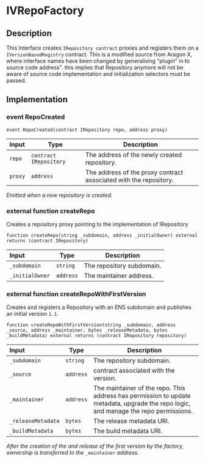 
# IVRepoFactory
## Description

This Interface creates `IRepository contract` proxies and registers them on a `IVersionBasedRegistry` contract.
This is a modified source from Aragon X, where interface names have been changed by generalising "plugin" in to source code address".
this implies that Repository anymore will not be aware of source code implementation and initialization selectors must be passed.

## Implementation

###  event RepoCreated

```solidity
event RepoCreated(contract IRepository repo, address proxy) 
```

| Input | Type | Description |
|:----- | ---- | ----------- |
| `repo` | `contract IRepository` | The address of the newly created repository. |
| `proxy` | `address` | The address of the proxy contract associated with the repository. |

*Emitted when a new repository is created.*
### external function createRepo

Creates a repository proxy pointing to the implementation of IRepository

```solidity
function createRepo(string _subdomain, address _initialOwner) external returns (contract IRepository) 
```

| Input | Type | Description |
|:----- | ---- | ----------- |
| `_subdomain` | `string` | The repository subdomain. |
| `_initialOwner` | `address` | The maintainer address. |

### external function createRepoWithFirstVersion

Creates and registers a Repository with an ENS subdomain and publishes an initial version `1.1`.

```solidity
function createRepoWithFirstVersion(string _subdomain, address _source, address _maintainer, bytes _releaseMetadata, bytes _buildMetadata) external returns (contract IRepository repository) 
```

| Input | Type | Description |
|:----- | ---- | ----------- |
| `_subdomain` | `string` | The repository subdomain. |
| `_source` | `address` | contract associated with the version. |
| `_maintainer` | `address` | The maintainer of the repo. This address has permission to update metadata, upgrade the repo logic, and manage the repo permissions. |
| `_releaseMetadata` | `bytes` | The release metadata URI. |
| `_buildMetadata` | `bytes` | The build metadata URI. |

*After the creation of the and release of the first version by the factory, ownership is transferred to the `_maintainer` address.*
<!--CONTRACT_END-->

